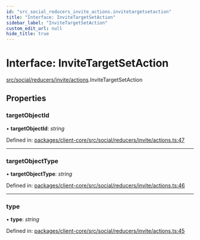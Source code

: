 ```yaml
---
id: "src_social_reducers_invite_actions.invitetargetsetaction"
title: "Interface: InviteTargetSetAction"
sidebar_label: "InviteTargetSetAction"
custom_edit_url: null
hide_title: true
---
```


# Interface: InviteTargetSetAction

[src/social/reducers/invite/actions](../modules/src_social_reducers_invite_actions.md).InviteTargetSetAction

## Properties

### targetObjectId

• **targetObjectId**: *string*

Defined in: [packages/client-core/src/social/reducers/invite/actions.ts:47](https://github.com/xr3ngine/xr3ngine/blob/77d12cea0/packages/client-core/src/social/reducers/invite/actions.ts#L47)

___

### targetObjectType

• **targetObjectType**: *string*

Defined in: [packages/client-core/src/social/reducers/invite/actions.ts:46](https://github.com/xr3ngine/xr3ngine/blob/77d12cea0/packages/client-core/src/social/reducers/invite/actions.ts#L46)

___

### type

• **type**: *string*

Defined in: [packages/client-core/src/social/reducers/invite/actions.ts:45](https://github.com/xr3ngine/xr3ngine/blob/77d12cea0/packages/client-core/src/social/reducers/invite/actions.ts#L45)
